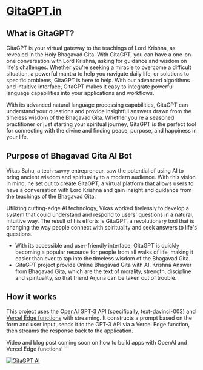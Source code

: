 # [GitaGPT.in](https://www.gitagpt.in/)





## What is GitaGPT?

GitaGPT is your virtual gateway to the teachings of Lord Krishna, as revealed in the Holy Bhagavad Gita. With GitaGPT, you can have a one-on-one conversation with Lord Krishna, asking for guidance and wisdom on life's challenges. Whether you're seeking a miracle to overcome a difficult situation, a powerful mantra to help you navigate daily life, or solutions to specific problems, GitaGPT is here to help.
With our advanced algorithms and intuitive interface, GitaGPT makes it easy to integrate powerful language capabilities into your applications and workflows.

With its advanced natural language processing capabilities, GitaGPT can understand your questions and provide insightful answers drawn from the timeless wisdom of the Bhagavad Gita. Whether you're a seasoned practitioner or just starting your spiritual journey, GitaGPT is the perfect tool for connecting with the divine and finding peace, purpose, and happiness in your life.


## Purpose of Bhagavad Gita AI Bot

Vikas Sahu, a tech-savvy entrepreneur, saw the potential of using AI to bring ancient wisdom and spirituality to a modern audience. With this vision in mind, he set out to create GitaGPT, a virtual platform that allows users to have a conversation with Lord Krishna and gain insight and guidance from the teachings of the Bhagavad Gita.

Utilizing cutting-edge AI technology, Vikas worked tirelessly to develop a system that could understand and respond to users' questions in a natural, intuitive way. The result of his efforts is GitaGPT, a revolutionary tool that is changing the way people connect with spirituality and seek answers to life's questions.

- With its accessible and user-friendly interface, GitaGPT is quickly becoming a popular resource for people from all walks of life, making it easier than ever to tap into the timeless wisdom of the Bhagavad Gita.
- GitaGPT project provide Online Bhagavad Gita with AI. Krishna Answer from Bhagavad Gita, which are the text of morality, strength, discipline and spirituality, so that friend Arjuna can be taken out of trouble.



## How it works

This project uses the [OpenAI GPT-3 API](https://openai.com/api/) (specifically, text-davinci-003) and [Vercel Edge functions](https://vercel.com/features/edge-functions) with streaming. It constructs a prompt based on the form and user input, sends it to the GPT-3 API via a Vercel Edge function, then streams the response back to the application.

Video and blog post coming soon on how to build apps with OpenAI and Vercel Edge functions!
``

[![GitaGPT AI](./public/Gitagpt.png)](https://www.gitagpt.in)
